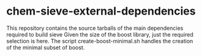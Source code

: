 # chem-sieve-external-dependencies

This repository contains the source tarballs of the main dependencies required
to build sieve Given the size of the boost library, just the required selection
is here. The script create-boost-minimal.sh handles the creation of the minimal
subset of boost. 

